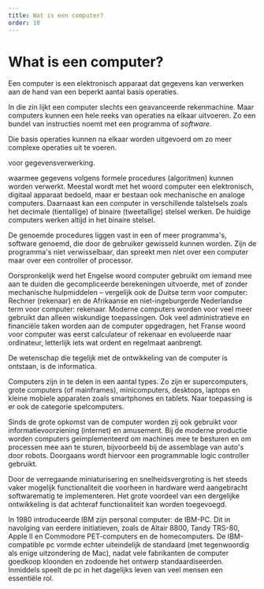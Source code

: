 ```yaml
---
title: Wat is een computer?
order: 10
---
```


# What is een computer?

Een computer is een elektronisch apparaat dat gegevens kan verwerken aan de hand van een beperkt aantal basis operaties.

In die zin lijkt een computer slechts een geavanceerde rekenmachine.
Maar computers kunnen een hele reeks van operaties na elkaar uitvoeren. 
Zo een bundel van instructies noemt met een programma of *software*.




Die basis operaties kunnen na elkaar worden uitgevoerd om zo meer complexe operaties uit te voeren.



voor gegevensverwerking.


waarmee gegevens volgens formele procedures (algoritmen) kunnen worden verwerkt. Meestal wordt met het woord computer een elektronisch, digitaal apparaat bedoeld, maar er bestaan ook mechanische en analoge computers. Daarnaast kan een computer in verschillende talstelsels zoals het decimale (tientallige) of binaire (tweetallige) stelsel werken. De huidige computers werken altijd in het binaire stelsel.

De genoemde procedures liggen vast in een of meer programma's, software genoemd, die door de gebruiker gewisseld kunnen worden. Zijn de programma's niet verwisselbaar, dan spreekt men niet over een computer maar over een controller of processor.

Oorspronkelijk werd het Engelse woord computer gebruikt om iemand mee aan te duiden die gecompliceerde berekeningen uitvoerde, met of zonder mechanische hulpmiddelen – vergelijk ook de Duitse term voor computer: Rechner (rekenaar) en de Afrikaanse en niet-ingeburgerde Nederlandse term voor computer: rekenaar. Moderne computers worden voor veel meer gebruikt dan alleen wiskundige toepassingen. Ook veel administratieve en financiële taken worden aan de computer opgedragen, het Franse woord voor computer was eerst calculateur of rekenaar en evolueerde naar ordinateur, letterlijk iets wat ordent en regelmaat aanbrengt.

De wetenschap die tegelijk met de ontwikkeling van de computer is ontstaan, is de informatica.

Computers zijn in te delen in een aantal types. Zo zijn er supercomputers, grote computers (of mainframes), minicomputers, desktops, laptops en kleine mobiele apparaten zoals smartphones en tablets. Naar toepassing is er ook de categorie spelcomputers.

Sinds de grote opkomst van de computer worden zij ook gebruikt voor informatievoorziening (internet) en amusement. Bij de moderne productie worden computers geïmplementeerd om machines mee te besturen en om processen mee aan te sturen, bijvoorbeeld bij de assemblage van auto's door robots. Doorgaans wordt hiervoor een programmable logic controller gebruikt.

Door de verregaande miniaturisering en snelheidsvergroting is het steeds vaker mogelijk functionaliteit die voorheen in hardware werd aangebracht softwarematig te implementeren. Het grote voordeel van een dergelijke ontwikkeling is dat achteraf functionaliteit kan worden toegevoegd.

In 1980 introduceerde IBM zijn personal computer: de IBM-PC. Dit in navolging van eerdere initiatieven, zoals de Altair 8800, Tandy TRS-80, Apple II en Commodore PET-computers en de homecomputers. De IBM-compatible pc vormde echter uiteindelijk de standaard (met tegenwoordig als enige uitzondering de Mac), nadat vele fabrikanten de computer goedkoop kloonden en zodoende het ontwerp standaardiseerden. Inmiddels speelt de pc in het dagelijks leven van veel mensen een essentiële rol.
